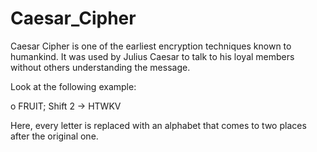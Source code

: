 # Caesar_Cipher

Caesar Cipher is one of the earliest encryption techniques known to humankind. It was used by Julius Caesar to talk to his loyal members without others understanding the message.

Look at the following example:

o FRUIT; Shift 2 -> HTWKV

Here, every letter is replaced with an alphabet that comes to two places after the original one.
